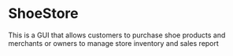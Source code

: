 # ShoeStore
This is a GUI that allows customers to purchase shoe products and merchants or owners to manage store inventory and sales report
